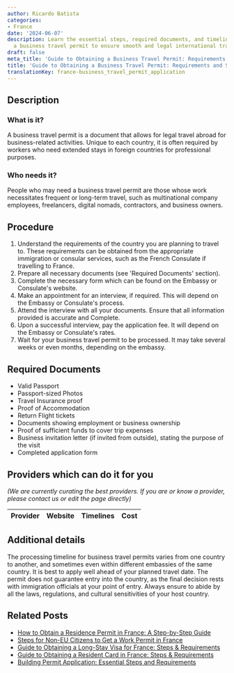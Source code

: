 ```yaml
---
author: Ricardo Batista
categories:
- France
date: '2024-06-07'
description: Learn the essential steps, required documents, and timelines for obtaining
  a business travel permit to ensure smooth and legal international travel.
draft: false
meta_title: 'Guide to Obtaining a Business Travel Permit: Requirements and Steps'
title: 'Guide to Obtaining a Business Travel Permit: Requirements and Steps'
translationKey: france-business_travel_permit_application
---
```


## Description
### What is it?
A business travel permit is a document that allows for legal travel abroad for business-related activities. Unique to each country, it is often required by workers who need extended stays in foreign countries for professional purposes.

### Who needs it?
People who may need a business travel permit are those whose work necessitates frequent or long-term travel, such as multinational company employees, freelancers, digital nomads, contractors, and business owners.

## Procedure
1. Understand the requirements of the country you are planning to travel to. These requirements can be obtained from the appropriate immigration or consular services, such as the French Consulate if travelling to France.
2. Prepare all necessary documents (see 'Required Documents' section).
3. Complete the necessary form which can be found on the Embassy or Consulate's website.
4. Make an appointment for an interview, if required. This will depend on the Embassy or Consulate's process.
5. Attend the interview with all your documents. Ensure that all information provided is accurate and Complete.
6. Upon a successful interview, pay the application fee. It will depend on the Embassy or Consulate's rates.
7. Wait for your business travel permit to be processed. It may take several weeks or even months, depending on the embassy.

## Required Documents
- Valid Passport
- Passport-sized Photos
- Travel Insurance proof
- Proof of Accommodation 
- Return Flight tickets
- Documents showing employment or business ownership
- Proof of sufficient funds to cover trip expenses
- Business invitation letter (if invited from outside), stating the purpose of the visit
- Completed application form

## Providers which can do it for you
_(We are currently curating the best providers. If you are or know a provider, please contact us or edit the page directly)_

| Provider        |     Website     |     Timelines    |       Cost      |
| :-------------: | :-------------: |  :-------------: | :-------------: |

## Additional details
The processing timeline for business travel permits varies from one country to another, and sometimes even within different embassies of the same country. It is best to apply well ahead of your planned travel date. The permit does not guarantee entry into the country, as the final decision rests with immigration officials at your point of entry. Always ensure to abide by all the laws, regulations, and cultural sensitivities of your host country.


## Related Posts

- [How to Obtain a Residence Permit in France: A Step-by-Step Guide](https://tramitit.com/guides/france/residence_permit_application/)
- [Steps for Non-EU Citizens to Get a Work Permit in France](https://tramitit.com/guides/france/work_permit_application/)
- [Guide to Obtaining a Long-Stay Visa for France: Steps & Requirements](https://tramitit.com/guides/france/visa_application/)
- [Guide to Obtaining a Resident Card in France: Steps & Requirements](https://tramitit.com/guides/france/resident_card_application/)
- [Building Permit Application: Essential Steps and Requirements](https://tramitit.com/guides/france/building_permit_application/)